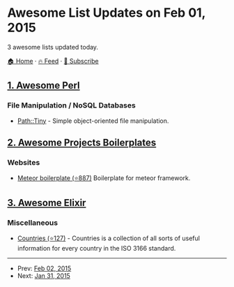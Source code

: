# Awesome List Updates on Feb 01, 2015

3 awesome lists updated today.

[🏠 Home](/README.md) · [🔥 Feed](https://test.trackawesomelist.com/feed.xml) · [📮 Subscribe](https://trackawesomelist.us17.list-manage.com/subscribe?u=d2f0117aa829c83a63ec63c2f&id=36a103854c)



## [1. Awesome Perl](/content/hachiojipm/awesome-perl/README.md)

### File Manipulation / NoSQL Databases

*   [Path::Tiny](https://metacpan.org/pod/Path::Tiny) - Simple object-oriented file manipulation.

## [2. Awesome Projects Boilerplates](/content/melvin0008/awesome-projects-boilerplates/README.md)

### Websites

*   [Meteor boilerplate (⭐887)](https://github.com/Differential/meteor-boilerplate) Boilerplate for meteor framework.

## [3. Awesome Elixir](/content/h4cc/awesome-elixir/README.md)

### Miscellaneous

*   [Countries (⭐127)](https://github.com/SebastianSzturo/countries) - Countries is a collection of all sorts of useful information for every country in the ISO 3166 standard.

---

- Prev: [Feb 02, 2015](/content/2015/02/02/README.md)
- Next: [Jan 31, 2015](/content/2015/01/31/README.md)